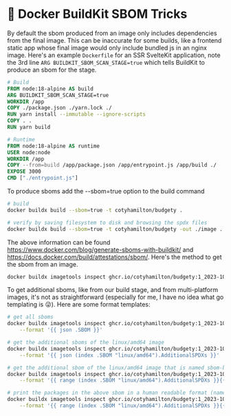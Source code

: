 # 🐳 Docker BuildKit SBOM Tricks

By default the sbom produced from an image only includes dependencies from the final image. This can be inaccurate for some builds, like a frontend static app whose final image would only include bundled js in an nginx image. Here's an example `Dockerfile` for an SSR SvelteKit application, note the 3rd line `ARG BUILDKIT_SBOM_SCAN_STAGE=true` which tells BuildKit to produce an sbom for the stage.

```dockerfile
# Build
FROM node:18-alpine AS build
ARG BUILDKIT_SBOM_SCAN_STAGE=true
WORKDIR /app
COPY ./package.json ./yarn.lock ./
RUN yarn install --immutable --ignore-scripts
COPY . .
RUN yarn build

# Runtime
FROM node:18-alpine AS runtime
USER node:node
WORKDIR /app
COPY --from=build /app/package.json /app/entrypoint.js /app/build ./
EXPOSE 3000
CMD ["./entrypoint.js"]
```

To produce sboms add the --sbom=true option to the build command

```sh
# build
docker buildx build --sbom=true -t cotyhamilton/budgety .

# verify by saving filesystem to disk and browsing the spdx files
docker buildx build --sbom=true -t cotyhamilton/budgety -out ./image .
```

The above information can be found https://www.docker.com/blog/generate-sboms-with-buildkit/ and https://docs.docker.com/build/attestations/sbom/. Here's the method to get the sbom from an image.

```sh
docker buildx imagetools inspect ghcr.io/cotyhamilton/budgety:1_2023-10-03.59.1 --format "{{ json .SBOM.SPDX }}"
```

To get additional sboms, like from our build stage, and from multi-platform images, it's not as straightforward (especially for me, I have no idea what go templating is 😜). Here are some format templates:

```sh
# get all sboms
docker buildx imagetools inspect ghcr.io/cotyhamilton/budgety:1_2023-10-03.59.1 \
	--format '{{ json .SBOM }}'

# get the additional sboms of the linux/amd64 image
docker buildx imagetools inspect ghcr.io/cotyhamilton/budgety:1_2023-10-03.59.1 \
	--format '{{ json (index .SBOM "linux/amd64").AdditionalSPDXs }}'

# get the additional sbom of the linux/amd64 image that is named sbom-build
docker buildx imagetools inspect ghcr.io/cotyhamilton/budgety:1_2023-10-03.59.1 \
	--format '{{ range (index .SBOM "linux/amd64").AdditionalSPDXs }}{{if eq .name "sbom-build"}}{{ json . }}{{ end }}{{ end }}'

# print the packages in the above sbom in a human readable format (name@version)
docker buildx imagetools inspect ghcr.io/cotyhamilton/budgety:1_2023-10-03.59.1 \
	--format '{{ range (index .SBOM "linux/amd64").AdditionalSPDXs }}{{if eq .name "sbom-build"}}{{range .packages}}{{.name}}@{{ .versionInfo }}{{"\n"}}{{end}}{{end}}{{end}}'
```

